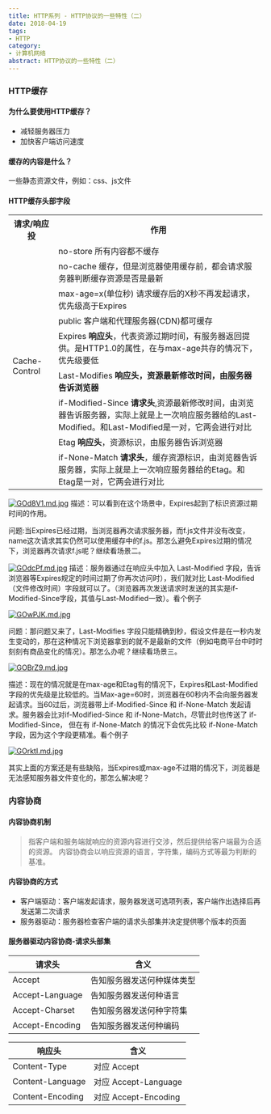 ```yaml
---
title: HTTP系列 - HTTP协议的一些特性（二）
date: 2018-04-19
tags:
- HTTP
category:
- 计算机网络
abstract: HTTP协议的一些特性（二）
---
```


### HTTP缓存

#### 为什么要使用HTTP缓存？
- 减轻服务器压力
- 加快客户端访问速度



#### 缓存的内容是什么？
一些静态资源文件，例如：css、js文件


#### HTTP缓存头部字段

<table>    
  <tr><th>请求/响应投</th><th>作用</th>
  <tr><td rowspan="20">Cache-Control</td></tr>
  <tr><td>no-store 所有内容都不缓存</td></tr>
  <tr><td>no-cache 缓存，但是浏览器使用缓存前，都会请求服务器判断缓存资源是否是最新</td></tr>
  <tr><td>max-age=x(单位秒) 请求缓存后的X秒不再发起请求，优先级高于Expires</td></tr>
  <tr><td>public 客户端和代理服务器(CDN)都可缓存</td></tr>
  <tr><td>Expires <b>响应头</b>，代表资源过期时间，有服务器返回提供。是HTTP1.0的属性，在与max-age共存的情况下，优先级要低</td></tr>
  <tr><td>Last-Modifies <b>响应头<b/>，资源最新修改时间，由服务器告诉浏览器</td></tr>
  <tr><td>if-Modified-Since <b>请求头</b>,资源最新修改时间，由浏览器告诉服务器，实际上就是上一次响应服务器给的Last-Modified。和Last-Modified是一对，它两会进行对比</td></tr>
  <tr><td>Etag <b>响应头</b>，资源标识，由服务器告诉浏览器</td></tr>
  <tr><td>if-None-Match <b>请求头</b>，缓存资源标识，由浏览器告诉服务器，实际上就是上一次响应服务器给的Etag。和Etag是一对，它两会进行对比</td></tr>
</table>   


[![GOd8V1.md.jpg](https://s1.ax1x.com/2020/04/12/GOd8V1.md.jpg)](https://imgchr.com/i/GOd8V1)
描述：可以看到在这个场景中，Expires起到了标识资源过期时间的作用。

问题:当Expires已经过期，当浏览器再次请求服务器，而f.js文件并没有改变，name这次请求其实仍然可以使用缓存中的f.js。那怎么避免Expires过期的情况下，浏览器再次请求f.js呢？继续看场景二。


[![GOdcPf.md.jpg](https://s1.ax1x.com/2020/04/12/GOdcPf.md.jpg)](https://imgchr.com/i/GOdcPf)
描述：服务器通过在响应头中加入 Last-Modified 字段，告诉浏览器等Expires规定的时间过期了你再次访问时），我们就对比 Last-Modified（文件修改时间）字段就可以了。（浏览器再次发送请求时发送的其实是if-Modified-Since字段，其值与Last-Modified一致）。看个例子

[![GOwPJK.md.jpg](https://s1.ax1x.com/2020/04/12/GOwPJK.md.jpg)](https://imgchr.com/i/GOwPJK)

问题：那问题又来了，Last-Modifies 字段只能精确到秒，假设文件是在一秒内发生变动的，那在这种情况下浏览器拿到的就不是最新的文件（例如电商平台中时时刻刻有商品变化的情况）。那怎么办呢？继续看场景三。

[![GOBrZ9.md.jpg](https://s1.ax1x.com/2020/04/12/GOBrZ9.md.jpg)](https://imgchr.com/i/GOBrZ9)

描述：现在的情况就是在max-age和Etag有的情况下，Expires和Last-Modified字段的优先级是比较低的。当Max-age=60时，浏览器在60秒内不会向服务器发起请求。当60过后，浏览器带上if-Modified-Since 和 if-None-Match 发起请求。服务器会比对if-Modified-Since 和 if-None-Match，尽管此时也传送了 if-Modified-Since， 但在有 if-None-Match 的情况下会优先比较 if-None-Match 字段，因为这个字段更精准。看个例子

[![GOrktI.md.jpg](https://s1.ax1x.com/2020/04/12/GOrktI.md.jpg)](https://imgchr.com/i/GOrktI)

其实上面的方案还是有些缺陷，当Expires或max-age不过期的情况下，浏览器是无法感知服务器文件变化的，那怎么解决呢？


### 内容协商

#### 内容协商机制

> 指客户端和服务端就响应的资源内容进行交涉，然后提供给客户端最为合适的资源。
> 内容协商会以响应资源的语言，字符集，编码方式等最为判断的基准。

#### 内容协商的方式
- 客户端驱动：客户端发起请求，服务器发送可选项列表，客户端作出选择后再发送第二次请求
- 服务器驱动：服务器检查客户端的请求头部集并决定提供哪个版本的页面

#### 服务器驱动内容协商-请求头部集

请求头 | 含义
---|---
Accept | 告知服务器发送何种媒体类型
Accept-Language | 告知服务器发送何种语言
Accept-Charset | 告知服务器发送何种字符集
Accept-Encoding | 告知服务器发送何种编码



响应头 | 含义
---|---
Content-Type | 对应 Accept
Content-Language | 对应 Accept-Language
Content-Encoding | 对应 Accept-Encoding